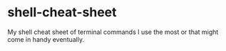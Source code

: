 # shell-cheat-sheet
My shell cheat sheet of terminal commands I use the most or that might come in handy eventually.
